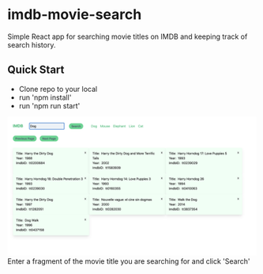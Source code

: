 # imdb-movie-search
Simple React app for searching movie titles on IMDB and keeping track of search history.

## Quick Start
* Clone repo to your local
* run 'npm install'
* run 'npm run start'

![Alt text](/images/screenshot.png "screenshot")
Enter a fragment of the movie title you are searching for and click 'Search'

